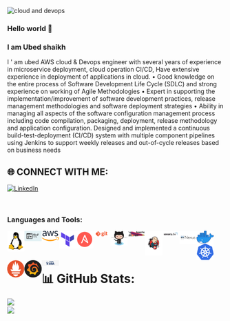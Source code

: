 ![cloud and devops](https://github.com/shaikh-ubed/shaikh-ubed/blob/main/gif_icons/Blue%20Tosca%20Geometric%20Technology%20Linkedln%20Banner%20(1).gif)


### Hello world 👋


###  I am Ubed shaikh


I ' am ubed AWS cloud & Devops engineer with several years of experience in microservice deployment, cloud operation CI/CD, Have extensive experience in deployment of applications in cloud. • Good knowledge on the entire process of Software Development Life Cycle (SDLC) and strong experience on working of Agile Methodologies • Expert in supporting the implementation/improvement of software development practices, release management methodologies and software deployment strategies • Ability in managing all aspects of the software configuration management process including code compilation, packaging, deployment, release methodology and application configuration. Designed and implemented a continuous build-test-deployment (CI/CD) system with multiple component pipelines using Jenkins to support weekly releases and out-of-cycle releases based on business needs

## 🌐 CONNECT WITH ME:
[![LinkedIn](https://img.shields.io/badge/LinkedIn-%230077B5.svg?logo=linkedin&logoColor=white)](https://www.linkedin.com/in/ubed-shaikh-devops/) 

<br />

### Languages and Tools:

<img align="left" alt="Unix" width="40px" src="https://github.com/shaikh-ubed/shaikh-ubed/blob/main/gif_icons/linux.png"/>
<img align="left" alt="Unix" width="40px" src="https://github.com/shaikh-ubed/shaikh-ubed/blob/main/gif_icons/shell.jpg"/>
<img align="left" alt="Unix" width="40px" src="https://github.com/shaikh-ubed/shaikh-ubed/blob/main/gif_icons/aws.png"/>
<img align="left" alt="Unix" width="40px" src="https://github.com/shaikh-ubed/shaikh-ubed/blob/main/gif_icons/teraform.png"/>
<img align="left" alt="Unix" width="40px" src="https://github.com/shaikh-ubed/shaikh-ubed/blob/main/gif_icons/Ansible.png"/>
<img align="left" alt="Unix" width="40px" src="https://github.com/shaikh-ubed/shaikh-ubed/blob/main/gif_icons/git.png"/>
<img align="left" alt="Unix" width="40px" src="https://github.com/shaikh-ubed/shaikh-ubed/blob/main/gif_icons/github.png"/>
<img align="left" alt="Unix" width="40px" src="https://github.com/shaikh-ubed/shaikh-ubed/blob/main/gif_icons/maven.jpg"/>
<img align="left" alt="Unix" width="40px" src="https://github.com/shaikh-ubed/shaikh-ubed/blob/main/gif_icons/jenkins.png"/>
<img align="left" alt="Unix" width="40px" src="https://github.com/shaikh-ubed/shaikh-ubed/blob/main/gif_icons/sonarqube.png"/>
<img align="left" alt="Unix" width="40px" src="https://github.com/shaikh-ubed/shaikh-ubed/blob/main/gif_icons/nexus.png"/>
<img align="left" alt="Unix" width="40px" src="https://github.com/shaikh-ubed/shaikh-ubed/blob/main/gif_icons/docker.png"/>
<img align="left" alt="Unix" width="40px" src="https://github.com/shaikh-ubed/shaikh-ubed/blob/main/gif_icons/kubernetes.png"/>
<img align="left" alt="Unix" width="40px" src="https://github.com/shaikh-ubed/shaikh-ubed/blob/main/gif_icons/prometheus.png"/>
<img align="left" alt="Unix" width="40px" src="https://github.com/shaikh-ubed/shaikh-ubed/blob/main/gif_icons/grafana.png"/>
<img align="left" alt="Unix" width="40px" src="https://github.com/shaikh-ubed/shaikh-ubed/blob/main/gif_icons/jira.png"/>



<br />
<br />
<br />


















# 📊 GitHub Stats:
![](https://github-readme-stats.vercel.app/api?username=shaikh-ubed&theme=blue-green&hide_border=false&include_all_commits=false&count_private=false)<br/>
![](https://github-readme-streak-stats.herokuapp.com/?user=shaikh-ubed&theme=blue-green&hide_border=false)<br/>




